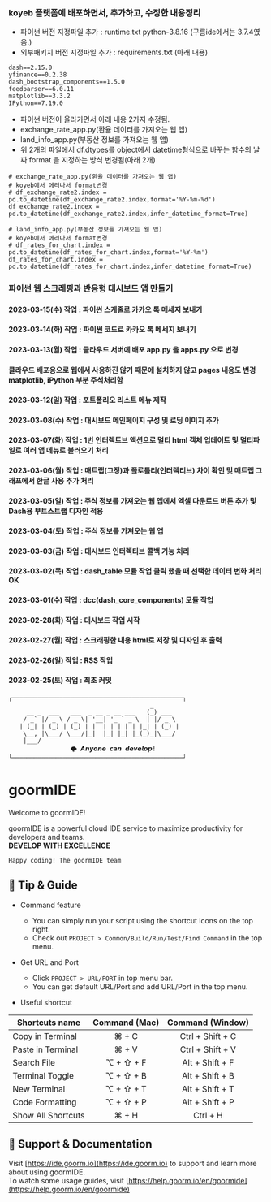 ### koyeb 플랫폼에 배포하면서, 추가하고, 수정한 내용정리
- 파이썬 버전 지정파일 추가 : runtime.txt python-3.8.16 (구름ide에서는 3.7.4였음.)
- 외부패키지 버전 지정파일 추가 : requirements.txt (아래 내용)

```
dash==2.15.0
yfinance==0.2.38
dash_bootstrap_components==1.5.0
feedparser==6.0.11
matplotlib==3.3.2
IPython==7.19.0
```

- 파이썬 버전이 올라가면서 아래 내용 2가지 수정됨.
- exchange_rate_app.py(환율 데이터를 가져오는 웹 앱)
- land_info_app.py(부동산 정보를 가져오는 웹 앱)
- 위 2개의 파일에서 df.dtypes를 object에서 datetime형식으로 바꾸는 함수의 날짜 format 을 지정하는 방식 변경됨(아래 2개)

```
# exchange_rate_app.py(환율 데이터를 가져오는 웹 앱)
# koyeb에서 에러나서 format변경
# df_exchange_rate2.index = pd.to_datetime(df_exchange_rate2.index,format='%Y-%m-%d')
df_exchange_rate2.index = pd.to_datetime(df_exchange_rate2.index,infer_datetime_format=True)
```

```
# land_info_app.py(부동산 정보를 가져오는 웹 앱)
# koyeb에서 에러나서 format변경
# df_rates_for_chart.index = pd.to_datetime(df_rates_for_chart.index,format='%Y-%m')
df_rates_for_chart.index = pd.to_datetime(df_rates_for_chart.index,infer_datetime_format=True)

```
### 파이썬 웹 스크레핑과 반응형 대시보드 앱 만들기
#### 2023-03-15(수) 작업 : 파이썬 스케줄로 카카오 톡 메세지 보내기
#### 2023-03-14(화) 작업 : 파이썬 코드로 카카오 톡 메세지 보내기
#### 2023-03-13(월) 작업 : 클라우드 서버에 배포 app.py 을 apps.py 으로 변경
#### 클라우드 배포용으로 웹에서 사용하진 않기 때문에 설치하지 않고 pages 내용도 변경 matplotlib, iPython 부분 주석처리함
#### 2023-03-12(일) 작업 : 포트폴리오 리스트 메뉴 제작
#### 2023-03-08(수) 작업 : 대시보드 메인페이지 구성 및 로딩 이미지 추가
#### 2023-03-07(화) 작업 : 1번 인터렉트브 액션으로 멀티 html 객체 업데이트 및 멀티파일로 여러 앱 메뉴로 불러오기 처리
#### 2023-03-06(월) 작업 : 매트랩(고정)과 플로틀리(인터렉티브) 차이 확인 및 매트랩 그래프에서 한글 사용 추가 처리
#### 2023-03-05(일) 작업 : 주식 정보를 가져오는 웹 앱에서 엑셀 다운로드 버튼 추가 및 Dash용 부트스트랩 디자인 적용
#### 2023-03-04(토) 작업 : 주식 정보를 가져오는 웹 앱
#### 2023-03-03(금) 작업 : 대시보드 인터렉티브 콜백 기능 처리
#### 2023-03-02(목) 작업 : dash_table 모듈 작업 클릭 했을 때 선택한 데이터 변화 처리OK
#### 2023-03-01(수) 작업 : dcc(dash_core_components) 모듈 작업
#### 2023-02-28(화) 작업 : 대시보드 작업 시작
#### 2023-02-27(월) 작업 : 스크래핑한 내용 html로 저장 및 디자인 후 출력
#### 2023-02-26(일) 작업 : RSS 작업
#### 2023-02-25(토) 작업 : 최초 커밋

```
┌───────────────────────────────────────────────┐
                                       _       
     __ _  ___   ___  _ __ _ __ ___   (_) ___  
    / _` |/ _ \ / _ \| '__| '_ ` _ \  | |/ _ \ 
   | (_| | (_) | (_) | |  | | | | | |_| | (_) |
    \__, |\___/ \___/|_|  |_| |_| |_(_)_|\___/ 
    |___/                                      
			     🌩 𝘼𝙣𝙮𝙤𝙣𝙚 𝙘𝙖𝙣 𝙙𝙚𝙫𝙚𝙡𝙤𝙥!
└───────────────────────────────────────────────┘
```

# goormIDE
Welcome to goormIDE!

goormIDE is a powerful cloud IDE service to maximize productivity for developers and teams.  
**DEVELOP WITH EXCELLENCE**  

`Happy coding! The goormIDE team`


## 🔧 Tip & Guide

* Command feature
	* You can simply run your script using the shortcut icons on the top right.
	* Check out `PROJECT > Common/Build/Run/Test/Find Command` in the top menu.
	
* Get URL and Port
	* Click `PROJECT > URL/PORT` in top menu bar.
	* You can get default URL/Port and add URL/Port in the top menu.

* Useful shortcut
	
| Shortcuts name     | Command (Mac) | Command (Window) |
| ------------------ | :-----------: | :--------------: |
| Copy in Terminal   | ⌘ + C         | Ctrl + Shift + C |
| Paste in Terminal  | ⌘ + V         | Ctrl + Shift + V |
| Search File        | ⌥ + ⇧ + F     | Alt + Shift + F  |
| Terminal Toggle    | ⌥ + ⇧ + B     | Alt + Shift + B  |
| New Terminal       | ⌥ + ⇧ + T     | Alt + Shift + T  |
| Code Formatting    | ⌥ + ⇧ + P     | Alt + Shift + P  |
| Show All Shortcuts | ⌘ + H         | Ctrl + H         |

## 💬 Support & Documentation

Visit [https://ide.goorm.io](https://ide.goorm.io) to support and learn more about using goormIDE.  
To watch some usage guides, visit [https://help.goorm.io/en/goormide](https://help.goorm.io/en/goormide)
